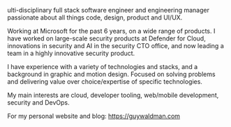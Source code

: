 ulti-disciplinary full stack software engineer and engineering manager passionate about all things code, design, product and UI/UX.

Working at Microsoft for the past 6 years, on a wide range of products.
I have worked on large-scale security products at Defender for Cloud, innovations in security and AI in the security CTO office, and now leading a team in a highly innovative security product.

I have experience with a variety of technologies and stacks, and a background in graphic and motion design.
Focused on solving problems and delivering value over choice/expertise of specific technologies.

My main interests are cloud, developer tooling, web/mobile development, security and DevOps.

For my personal website and blog: https://guywaldman.com
